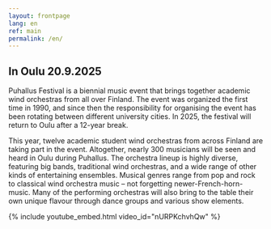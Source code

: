 ```yaml
---
layout: frontpage
lang: en
ref: main
permalink: /en/
---
```

## In Oulu 20.9.2025

Puhallus Festival is a biennial music event that brings together academic wind orchestras from all over Finland. The event was organized the first time in 1990, and since then the responsibility for organising the event has been rotating between different university cities. In 2025, the festival will return to Oulu after a 12-year break.

This year, twelve academic student wind orchestras from across Finland are taking part in the event. Altogether, nearly 300 musicians will be seen and heard in Oulu during Puhallus. The orchestra lineup is highly diverse, featuring big bands, traditional wind orchestras, and a wide range of other kinds of entertaining ensembles. Musical genres range from pop and rock to classical wind orchestra music – not forgetting newer-French-horn-music. Many of the performing orchestras will also bring to the table their own unique flavour through dance groups and various show elements.

{% include youtube_embed.html video_id="nURPKchvhQw" %}